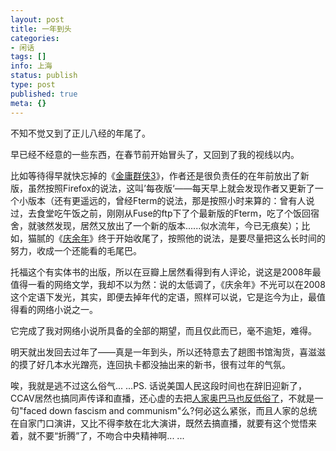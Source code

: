 ```yaml
---
layout: post
title: 一年到头
categories:
- 闲话
tags: []
info: 上海
status: publish
type: post
published: true
meta: {}
---
```


不知不觉又到了正儿八经的年尾了。

早已经不经意的一些东西，在春节前开始冒头了，又回到了我的视线以内。

比如等待得早就快忘掉的《[金庸群侠3](http://blog.sina.com.cn/JYgame)》，作者还是很负责任的在年前放出了新版，虽然按照Firefox的说法，这叫’每夜版‘——每天早上就会发现作者又更新了一个小版本（还有更遥远的，曾经Fterm的说法，那是按照小时来算的：曾有人说过，去食堂吃午饭之前，刚刚从Fuse的ftp下了个最新版的Fterm，吃了个饭回宿舍，就骇然发现，居然又放出了一个新的版本......似水流年，今已无痕矣）；比如，猫腻的《[庆余年](http://www.uutxt.com/BookHtml/31/31059/Index.shtml)》终于开始收尾了，按照他的说法，是要尽量把这么长时间的努力，收成一个还能看的毛尾巴。

托福这个有实体书的出版，所以在豆瓣上居然看得到有人评论，说这是2008年最值得一看的网络文学，我却不以为然：说的太低调了，《庆余年》不光可以在2008这个定语下发光，其实，即便去掉年代的定语，照样可以说，它是迄今为止，最值得看的网络小说之一。

它完成了我对网络小说所具备的全部的期望，而且仅此而已，毫不逾矩，难得。

明天就出发回去过年了——真是一年到头，所以还特意去了趟图书馆淘货，喜滋滋的摸了好几本水光蹭亮，连回执卡都没抽出来的新书，很有过年的气氛。

唉，我就是逃不过这么俗气... ...PS. 话说美国人民这段时间也在辞旧迎新了，CCAV居然也搞同声传译和直播，还心虚的去把[人家奥巴马也反低俗了](http://www.kenengba.com/post/691.html)，不就是一句"faced down fascism and communism"么?何必这么紧张，而且人家的总统在自家门口演讲，又比不得李敖在北大演讲，既然去搞直播，就要有这个觉悟来着，就不要“折腾”了，不吻合中央精神啊... ...

